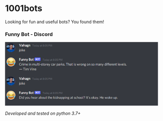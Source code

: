 # 1001bots

Looking for fun and useful bots? You found them! 

### Funny Bot - Discord

![](/docs/funny_bot.png) 

_Developed and tested on python 3.7+_
